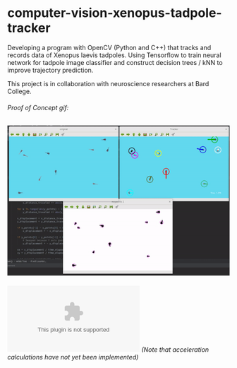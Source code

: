 # computer-vision-xenopus-tadpole-tracker
Developing a program with OpenCV (Python and C++) that tracks and records data of Xenopus laevis tadpoles. Using Tensorflow to train neural network for tadpole image classifier and construct decision trees / kNN to improve trajectory prediction. 

This project is in collaboration with neuroscience researchers at Bard College.

###### Proof of Concept gif:

![Uh oh, it appears the gif didn't load. Please find the gif in the images folder of this repositiory.](/images/proof_of_concept.gif?raw=true "Proof of Concept")




###### ![Sample output file](https://github.com/alexander-hamme/Computer_Vision_Xenopus_Tadpole_Tracker/blob/master/data.csv) (Note that acceleration calculations have not yet been implemented)

